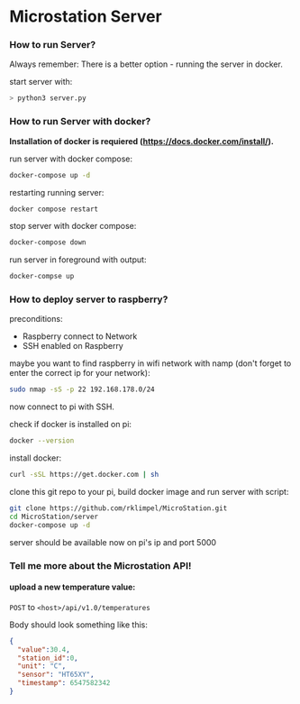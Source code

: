 # Microstation Server

### How to run Server?

Always remember: There is a better option - running the server in docker.

start server with:
```bash
> python3 server.py
```

### How to run Server with docker?

**Installation of docker is requiered (https://docs.docker.com/install/).**


run server with docker compose:
```sh
docker-compose up -d
```

restarting running server:
```sh
docker compose restart
```

stop server with docker compose:
```sh
docker-compose down
```

run server in foreground with output:
```sh
docker-compse up
```


### How to deploy server to raspberry?

preconditions:
- Raspberry connect to Network
- SSH enabled on Raspberry

maybe you want to find raspberry in wifi network with namp (don't forget to enter the correct ip for your network):
```sh
sudo nmap -sS -p 22 192.168.178.0/24
```

now connect to pi with SSH.

check if docker is installed on pi:
```sh
docker --version
```

install docker:
```sh
curl -sSL https://get.docker.com | sh
```

clone this git repo to your pi, build docker image and run server with script:
```sh
git clone https://github.com/rklimpel/MicroStation.git
cd MicroStation/server
docker-compose up -d
```

server should be available now on pi's ip and port 5000


### Tell me more about the Microstation API!


#### upload a new temperature value:

`POST` to `<host>/api/v1.0/temperatures`

Body should look something like this:
```json
{
  "value":30.4,
  "station_id":0,
  "unit": "C",
  "sensor": "HT65XY",
  "timestamp": 6547582342
}
```
